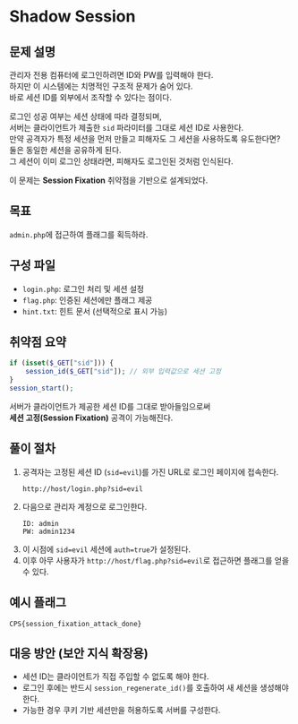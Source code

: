 # Shadow Session

## 문제 설명

관리자 전용 컴퓨터에 로그인하려면 ID와 PW를 입력해야 한다.  
하지만 이 시스템에는 치명적인 구조적 문제가 숨어 있다.  
바로 세션 ID를 외부에서 조작할 수 있다는 점이다.

로그인 성공 여부는 세션 상태에 따라 결정되며,  
서버는 클라이언트가 제출한 `sid` 파라미터를 그대로 세션 ID로 사용한다.  
만약 공격자가 특정 세션을 먼저 만들고 피해자도 그 세션을 사용하도록 유도한다면?  
둘은 동일한 세션을 공유하게 된다.  
그 세션이 이미 로그인 상태라면, 피해자도 로그인된 것처럼 인식된다.

이 문제는 **Session Fixation** 취약점을 기반으로 설계되었다.

## 목표

`admin.php`에 접근하여 플래그를 획득하라.

## 구성 파일

- `login.php`: 로그인 처리 및 세션 설정
- `flag.php`: 인증된 세션에만 플래그 제공
- `hint.txt`: 힌트 문서 (선택적으로 표시 가능)

## 취약점 요약

```php
if (isset($_GET["sid"])) {
    session_id($_GET["sid"]); // 외부 입력값으로 세션 고정
}
session_start();
```

서버가 클라이언트가 제공한 세션 ID를 그대로 받아들임으로써  
**세션 고정(Session Fixation)** 공격이 가능해진다.

## 풀이 절차

1. 공격자는 고정된 세션 ID (`sid=evil`)를 가진 URL로 로그인 페이지에 접속한다.
   ```
   http://host/login.php?sid=evil
   ```
2. 다음으로 관리자 계정으로 로그인한다.
   ```
   ID: admin
   PW: admin1234
   ```
3. 이 시점에 `sid=evil` 세션에 `auth=true`가 설정된다.
4. 이후 아무 사용자가 `http://host/flag.php?sid=evil`로 접근하면 플래그를 얻을 수 있다.

## 예시 플래그

```
CPS{session_fixation_attack_done}
```

## 대응 방안 (보안 지식 확장용)

- 세션 ID는 클라이언트가 직접 주입할 수 없도록 해야 한다.
- 로그인 후에는 반드시 `session_regenerate_id()`를 호출하여 새 세션을 생성해야 한다.
- 가능한 경우 쿠키 기반 세션만을 허용하도록 서버를 구성한다.
